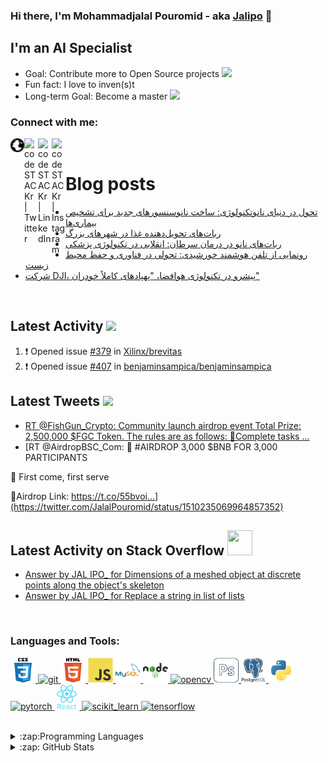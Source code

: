 ### Hi there, I'm Mohammadjalal Pouromid - aka [Jalipo][website] 👋
## I'm an AI Specialist

 
- Goal: Contribute more to Open Source projects <img src="https://media.giphy.com/media/WUlplcMpOCEmTGBtBW/giphy.gif" width="30">
- Fun fact: I love to inven(s)t
- Long-term Goal: Become a master <img src="https://media.giphy.com/media/BMyEGC1ZzwS6W2cc5n/giphy.gif"  width="30" >

### Connect with me:

[<img align="left" alt="codeSTACKr.com" width="22px" src="https://raw.githubusercontent.com/iconic/open-iconic/master/svg/globe.svg" />][website]
[<img align="left" alt="codeSTACKr | Twitter" width="22px" src="https://cdn.jsdelivr.net/npm/simple-icons@v3/icons/twitter.svg" />][twitter]
[<img align="left" alt="codeSTACKr | LinkedIn" width="22px" src="https://cdn.jsdelivr.net/npm/simple-icons@v3/icons/linkedin.svg" />][linkedin]
[<img align="left" alt="codeSTACKr | Instagram" width="22px" src="https://cdn.jsdelivr.net/npm/simple-icons@v3/icons/instagram.svg" />][instagram]

<br />

# Blog posts
<!-- BLOG-POST-LIST:START -->
- [تحول در دنیای نانوتکنولوژی: ساخت نانوسنسورهای جدید برای تشخیص بیماری‌ها](https://cyberuni.ir/blog/%D8%AA%D8%AD%D9%88%D9%84-%D8%AF%D8%B1-%D8%AF%D9%86%DB%8C%D8%A7%DB%8C-%D9%86%D8%A7%D9%86%D9%88%D8%AA%DA%A9%D9%86%D9%88%D9%84%D9%88%DA%98%DB%8C-%D8%B3%D8%A7%D8%AE%D8%AA-%D9%86%D8%A7%D9%86%D9%88%D8%B3%D9%86%D8%B3%D9%88%D8%B1%D9%87%D8%A7%DB%8C-%D8%AC%D8%AF%DB%8C%D8%AF-%D8%A8%D8%B1%D8%A7%DB%8C-%D8%AA%D8%B4%D8%AE%DB%8C%D8%B5-%D8%A8%DB%8C%D9%85%D8%A7%D8%B1%DB%8C%D9%87%D8%A7/)
- [ربات‌های تحویل‌دهنده غذا در شهرهای بزرگ](https://cyberuni.ir/blog/%D8%B1%D8%A8%D8%A7%D8%AA%D9%87%D8%A7%DB%8C-%D8%AA%D8%AD%D9%88%DB%8C%D9%84%D8%AF%D9%87%D9%86%D8%AF%D9%87-%D8%BA%D8%B0%D8%A7-%D8%AF%D8%B1-%D8%B4%D9%87%D8%B1%D9%87%D8%A7%DB%8C-%D8%A8%D8%B2%D8%B1%DA%AF/)
- [ربات‌های نانو در درمان سرطان: انقلابی در تکنولوژی پزشکی](https://cyberuni.ir/blog/%D8%B1%D8%A8%D8%A7%D8%AA%D9%87%D8%A7%DB%8C-%D9%86%D8%A7%D9%86%D9%88-%D8%AF%D8%B1-%D8%AF%D8%B1%D9%85%D8%A7%D9%86-%D8%B3%D8%B1%D8%B7%D8%A7%D9%86-%D8%A7%D9%86%D9%82%D9%84%D8%A7%D8%A8%DB%8C-%D8%AF%D8%B1-%D8%AA%DA%A9%D9%86%D9%88%D9%84%D9%88%DA%98%DB%8C-%D9%BE%D8%B2%D8%B4%DA%A9%DB%8C/)
- [رونمایی از تلفن هوشمند خورشیدی: تحولی در فناوری و حفظ محیط زیست](https://cyberuni.ir/blog/%D8%B1%D9%88%D9%86%D9%85%D8%A7%DB%8C%DB%8C-%D8%A7%D8%B2-%D8%AA%D9%84%D9%81%D9%86-%D9%87%D9%88%D8%B4%D9%85%D9%86%D8%AF-%D8%AE%D9%88%D8%B1%D8%B4%DB%8C%D8%AF%DB%8C-%D8%AA%D8%AD%D9%88%D9%84%DB%8C-%D8%AF%D8%B1-%D9%81%D9%86%D8%A7%D9%88%D8%B1%DB%8C-%D9%88-%D8%AD%D9%81%D8%B8-%D9%85%D8%AD%DB%8C%D8%B7-%D8%B2%DB%8C%D8%B3%D8%AA/)
- [شرکت DJI، پیشرو در تکنولوژی هوافضا، &quot;پهپادهای کاملاً خودران&quot;](https://cyberuni.ir/blog/%D8%B4%D8%B1%DA%A9%D8%AA-dji-%D9%BE%DB%8C%D8%B4%D8%B1%D9%88-%D8%AF%D8%B1-%D8%AA%DA%A9%D9%86%D9%88%D9%84%D9%88%DA%98%DB%8C-%D9%87%D9%88%D8%A7%D9%81%D8%B6%D8%A7-%D9%BE%D9%87%D9%BE%D8%A7%D8%AF%D9%87%D8%A7%DB%8C-%DA%A9%D8%A7%D9%85%D9%84%D8%A7-%D8%AE%D9%88%D8%AF%D8%B1%D8%A7%D9%86/)
<!-- BLOG-POST-LIST:END -->


<br/>

## Latest Activity <img src="https://raw.githubusercontent.com/innng/innng/master/assets/kyubey.gif" width="80"> 
<!--START_SECTION:activity-->
1. ❗️ Opened issue [#379](https://github.com/Xilinx/brevitas/issues/379) in [Xilinx/brevitas](https://github.com/Xilinx/brevitas)
2. ❗️ Opened issue [#407](https://github.com/benjaminsampica/benjaminsampica/issues/407) in [benjaminsampica/benjaminsampica](https://github.com/benjaminsampica/benjaminsampica)
<!--END_SECTION:activity-->


## Latest Tweets <img src="https://media.giphy.com/media/26BRxIdjE82KNmVJm/giphy.gif" width="30"> 

<!-- TWITTER:START -->
- [RT @FishGun_Crypto: Community launch airdrop event
Total Prize: 2,500,000 $FGC Token. The rules are as follows:
🐡Complete tasks ...](https://twitter.com/JalalPouromid/status/1510434904487743493)
- [RT @AirdropBSC_Com: 🎁 #AIRDROP 3,000 $BNB FOR 3,000 PARTICIPANTS 

🎁 First come, first serve

🔗Airdrop Link: https://t.co/55bvoi...](https://twitter.com/JalalPouromid/status/1510235069964857352)
<!-- TWITTER:END -->

## Latest Activity on Stack Overflow  <img src="https://media.giphy.com/media/ule4vhcY1xEKQ/giphy.gif" height="40" width = '40'> 

<!-- STACKOVERFLOW:START -->
- [Answer by JAL IPO_ for Dimensions of a meshed object at discrete points along the object&#39;s skeleton](https://stackoverflow.com/questions/79000040/dimensions-of-a-meshed-object-at-discrete-points-along-the-objects-skeleton/79051975#79051975)
- [Answer by JAL IPO_ for Replace a string in list of lists](https://stackoverflow.com/questions/13781828/replace-a-string-in-list-of-lists/75055822#75055822)
<!-- STACKOVERFLOW:END -->

<br/>

  <h3 align="left">Languages and Tools:</h3>
<p align="left"> <a href="https://www.w3schools.com/css/" target="_blank"> <img src="https://raw.githubusercontent.com/devicons/devicon/master/icons/css3/css3-original-wordmark.svg" alt="css3" width="40" height="40"/> </a> <a href="https://git-scm.com/" target="_blank"> <img src="https://www.vectorlogo.zone/logos/git-scm/git-scm-icon.svg" alt="git" width="40" height="40"/> </a> <a href="https://www.w3.org/html/" target="_blank"> <img src="https://raw.githubusercontent.com/devicons/devicon/master/icons/html5/html5-original-wordmark.svg" alt="html5" width="40" height="40"/> </a> <a href="https://developer.mozilla.org/en-US/docs/Web/JavaScript" target="_blank"> <img src="https://raw.githubusercontent.com/devicons/devicon/master/icons/javascript/javascript-original.svg" alt="javascript" width="40" height="40"/> </a> <a href="https://www.mysql.com/" target="_blank"> <img src="https://raw.githubusercontent.com/devicons/devicon/master/icons/mysql/mysql-original-wordmark.svg" alt="mysql" width="40" height="40"/> </a> <a href="https://nodejs.org" target="_blank"> <img src="https://raw.githubusercontent.com/devicons/devicon/master/icons/nodejs/nodejs-original-wordmark.svg" alt="nodejs" width="40" height="40"/> </a> <a href="https://opencv.org/" target="_blank"> <img src="https://www.vectorlogo.zone/logos/opencv/opencv-icon.svg" alt="opencv" width="40" height="40"/> </a> <a href="https://www.photoshop.com/en" target="_blank"> <img src="https://raw.githubusercontent.com/devicons/devicon/master/icons/photoshop/photoshop-line.svg" alt="photoshop" width="40" height="40"/> </a> <a href="https://www.postgresql.org" target="_blank"> <img src="https://raw.githubusercontent.com/devicons/devicon/master/icons/postgresql/postgresql-original-wordmark.svg" alt="postgresql" width="40" height="40"/> </a> <a href="https://www.python.org" target="_blank"> <img src="https://raw.githubusercontent.com/devicons/devicon/master/icons/python/python-original.svg" alt="python" width="40" height="40"/> </a> <a href="https://pytorch.org/" target="_blank"> <img src="https://www.vectorlogo.zone/logos/pytorch/pytorch-icon.svg" alt="pytorch" width="40" height="40"/> </a> <a href="https://reactjs.org/" target="_blank"> <img src="https://raw.githubusercontent.com/devicons/devicon/master/icons/react/react-original-wordmark.svg" alt="react" width="40" height="40"/> </a> <a href="https://scikit-learn.org/" target="_blank"> <img src="https://upload.wikimedia.org/wikipedia/commons/0/05/Scikit_learn_logo_small.svg" alt="scikit_learn" width="40" height="40"/> </a> <a href="https://www.tensorflow.org" target="_blank"> <img src="https://www.vectorlogo.zone/logos/tensorflow/tensorflow-icon.svg" alt="tensorflow" width="40" height="40"/> </a> </p>

<br/>



<details>
  <summary>:zap:Programming Languages</summary>

  [![Top Langs](https://github-readme-stats.vercel.app/api/top-langs/?username=iamjalipo)](https://github.com/anuraghazra/github-readme-stats)

</details>

<details>
  <summary>:zap: GitHub Stats</summary>

  <img align="left" alt="jalipo" src="https://github-readme-stats.codestackr.vercel.app/api?username=iamjalipo&theme=vue&show_icons=true&hide_border=true" />

</details>




[website]: https://iamjalipo.github.io/
[twitter]: https://twitter.com/JalalPouromid
[instagram]: https://www.instagram.com/jalipo_/
[linkedin]: https://www.linkedin.com/in/mohammadjalal-pouromid-9568901b0

